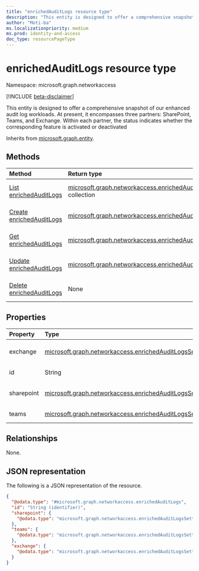 ```yaml
---
title: "enrichedAuditLogs resource type"
description: "This entity is designed to offer a comprehensive snapshot of our enhanced audit log workloads. At present, it encompasses three partners: SharePoint, Teams, and Exchange. Within each partner, the status indicates whether the corresponding feature is activated or deactivated"
author: "Moti-ba"
ms.localizationpriority: medium
ms.prod: identity-and-access
doc_type: resourcePageType
---
```


# enrichedAuditLogs resource type

Namespace: microsoft.graph.networkaccess

[!INCLUDE [beta-disclaimer](../../includes/beta-disclaimer.md)]

This entity is designed to offer a comprehensive snapshot of our enhanced audit log workloads. At present, it encompasses three partners: SharePoint, Teams, and Exchange. Within each partner, the status indicates whether the corresponding feature is activated or deactivated


Inherits from [microsoft.graph.entity](../resources/entity.md).

## Methods
|Method|Return type|Description|
|:---|:---|:---|
|[List enrichedAuditLogs](../api/networkaccess-settings-list-enrichedauditlogs.md)|[microsoft.graph.networkaccess.enrichedAuditLogs](../resources/networkaccess-enrichedauditlogs.md) collection|Get a list of the [microsoft.graph.networkaccess.enrichedAuditLogs](../resources/networkaccess-enrichedauditlogs.md) objects and their properties.|
|[Create enrichedAuditLogs](../api/networkaccess-settings-post-enrichedauditlogs.md)|[microsoft.graph.networkaccess.enrichedAuditLogs](../resources/networkaccess-enrichedauditlogs.md)|Create a new [microsoft.graph.networkaccess.enrichedAuditLogs](../resources/networkaccess-enrichedauditlogs.md) object.|
|[Get enrichedAuditLogs](../api/networkaccess-enrichedauditlogs-get.md)|[microsoft.graph.networkaccess.enrichedAuditLogs](../resources/networkaccess-enrichedauditlogs.md)|Read the properties and relationships of a [microsoft.graph.networkaccess.enrichedAuditLogs](../resources/networkaccess-enrichedauditlogs.md) object.|
|[Update enrichedAuditLogs](../api/networkaccess-enrichedauditlogs-update.md)|[microsoft.graph.networkaccess.enrichedAuditLogs](../resources/networkaccess-enrichedauditlogs.md)|Update the properties of a [microsoft.graph.networkaccess.enrichedAuditLogs](../resources/networkaccess-enrichedauditlogs.md) object.|
|[Delete enrichedAuditLogs](../api/networkaccess-settings-delete-enrichedauditlogs.md)|None|Delete a [microsoft.graph.networkaccess.enrichedAuditLogs](../resources/networkaccess-enrichedauditlogs.md) object.|

## Properties
|Property|Type|Description|
|:---|:---|:---|
|exchange|[microsoft.graph.networkaccess.enrichedAuditLogsSettings](../resources/networkaccess-enrichedauditlogssettings.md)|Exchange Online enriched audit logs settings	|
|id|String|Id Inherited from [microsoft.graph.entity](../resources/entity.md).|
|sharepoint|[microsoft.graph.networkaccess.enrichedAuditLogsSettings](../resources/networkaccess-enrichedauditlogssettings.md)|SharePoint Online enriched audit logs settings|
|teams|[microsoft.graph.networkaccess.enrichedAuditLogsSettings](../resources/networkaccess-enrichedauditlogssettings.md)|Teams enriched audit logs settings|

## Relationships
None.

## JSON representation
The following is a JSON representation of the resource.
<!-- {
  "blockType": "resource",
  "keyProperty": "id",
  "@odata.type": "microsoft.graph.networkaccess.enrichedAuditLogs",
  "baseType": "microsoft.graph.entity",
  "openType": false
}
-->
``` json
{
  "@odata.type": "#microsoft.graph.networkaccess.enrichedAuditLogs",
  "id": "String (identifier)",
  "sharepoint": {
    "@odata.type": "microsoft.graph.networkaccess.enrichedAuditLogsSettings"
  },
  "teams": {
    "@odata.type": "microsoft.graph.networkaccess.enrichedAuditLogsSettings"
  },
  "exchange": {
    "@odata.type": "microsoft.graph.networkaccess.enrichedAuditLogsSettings"
  }
}
```

